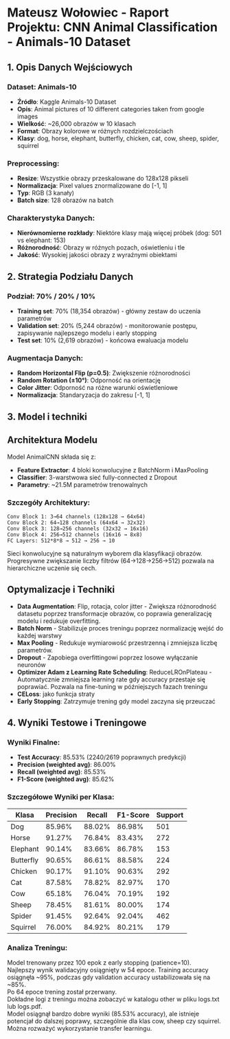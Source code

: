 # Mateusz Wołowiec - Raport Projektu: CNN Animal Classification - Animals-10 Dataset

## 1. Opis Danych Wejściowych

### Dataset: Animals-10
- **Źródło**: Kaggle Animals-10 Dataset
- **Opis**: Animal pictures of 10 different categories taken from google images
- **Wielkość**: ~26,000 obrazów w 10 klasach
- **Format**: Obrazy kolorowe w różnych rozdzielczościach
- **Klasy**: dog, horse, elephant, butterfly, chicken, cat, cow, sheep, spider, squirrel

### Preprocessing:
- **Resize**: Wszystkie obrazy przeskalowane do 128x128 pikseli
- **Normalizacja**: Pixel values znormalizowane do [-1, 1]
- **Typ**: RGB (3 kanały)
- **Batch size**: 128 obrazów na batch

### Charakterystyka Danych:
- **Nierównomierne rozkłady**: Niektóre klasy mają więcej próbek (dog: 501 vs elephant: 153)
- **Różnorodność**: Obrazy w różnych pozach, oświetleniu i tle
- **Jakość**: Wysokiej jakości obrazy z wyraźnymi obiektami

## 2. Strategia Podziału Danych

### Podział: 70% / 20% / 10%
- **Training set**: 70% (18,354 obrazów) - główny zestaw do uczenia parametrów
- **Validation set**: 20% (5,244 obrazów) - monitorowanie postępu, zapisywanie najlepszego modelu i early stopping
- **Test set**: 10% (2,619 obrazów) - końcowa ewaluacja modelu

### Augmentacja Danych:
- **Random Horizontal Flip (p=0.5)**: Zwiększenie różnorodności
- **Random Rotation (±10°)**: Odporność na orientację 
- **Color Jitter**: Odporność na różne warunki oświetleniowe
- **Normalizacja**: Standaryzacja do zakresu [-1, 1]

## 3. Model i techniki

## Architektura Modelu

Model AnimalCNN składa się z:
- **Feature Extractor**: 4 bloki konwolucyjne z BatchNorm i MaxPooling
- **Classifier**: 3-warstwowa sieć fully-connected z Dropout
- **Parametry**: ~21.5M parametrów trenowalnych

### Szczegóły Architektury:
```
Conv Block 1: 3→64 channels (128x128 → 64x64)
Conv Block 2: 64→128 channels (64x64 → 32x32)  
Conv Block 3: 128→256 channels (32x32 → 16x16)
Conv Block 4: 256→512 channels (16x16 → 8x8)
FC Layers: 512*8*8 → 512 → 256 → 10
```  
Sieci konwolucyjne są naturalnym wyborem dla klasyfikacji obrazów. Progresywne zwiększanie liczby filtrów (64→128→256→512) pozwala na hierarchiczne uczenie się cech.

## Optymalizacje i Techniki

- **Data Augmentation**: Flip, rotacja, color jitter - Zwiększa różnorodność datasetu poprzez transformacje obrazów, co poprawia generalizację modelu i redukuje overfitting.
- **Batch Norm** - Stabilizuje proces treningu poprzez normalizację wejść do każdej warstwy
- **Max Pooling** - Redukuje wymiarowość przestrzenną i zmniejsza liczbę parametrów.
- **Dropout** - Zapobiega overfittingowi poprzez losowe wyłączanie neuronów
- **Optimizer Adam z Learning Rate Scheduling**: ReduceLROnPlateau - Automatycznie zmniejsza learning rate gdy accuracy przestaje się poprawiać. Pozwala na fine-tuning w późniejszych fazach treningu
- **CELoss**: jako funkcja straty
- **Early Stopping**: Zatrzymuje trening gdy model zaczyna się przeuczać

## 4. Wyniki Testowe i Treningowe

### Wyniki Finalne:
- **Test Accuracy**: 85.53% (2240/2619 poprawnych predykcji)
- **Precision (weighted avg)**: 86.00%
- **Recall (weighted avg)**: 85.53%  
- **F1-Score (weighted avg)**: 85.62%

### Szczegółowe Wyniki per Klasa:
| Klasa | Precision | Recall | F1-Score | Support |
|-------|-----------|---------|----------|---------|
| Dog | 85.96% | 88.02% | 86.98% | 501 |
| Horse | 91.27% | 76.84% | 83.43% | 272 |
| Elephant | 90.14% | 83.66% | 86.78% | 153 |
| Butterfly | 90.65% | 86.61% | 88.58% | 224 |
| Chicken | 90.17% | 91.10% | 90.63% | 292 |
| Cat | 87.58% | 78.82% | 82.97% | 170 |
| Cow | 65.18% | 76.04% | 70.19% | 192 |
| Sheep | 78.45% | 81.61% | 80.00% | 174 |
| Spider | 91.45% | 92.64% | 92.04% | 462 |
| Squirrel | 76.00% | 84.92% | 80.21% | 179 |

### Analiza Treningu:
Model trenowany przez 100 epok z early stopping (patience=10).  
Najlepszy wynik walidacyjny osiągnięty w 54 epoce. Training accuracy osiągnęła ~95%, podczas gdy validation accuracy ustabilizowała się na ~85%.  
Po 64 epoce trening został przerwany.   
Dokładne logi z treningu można zobaczyć w katalogu other w pliku logs.txt lub logs.pdf.  
Model osiągnął bardzo dobre wyniki (85.53% accuracy), ale istnieje potencjał do dalszej poprawy, szczególnie dla klas cow, sheep czy squirrel. Można rozważyć
wykorzystanie transfer learningu.

